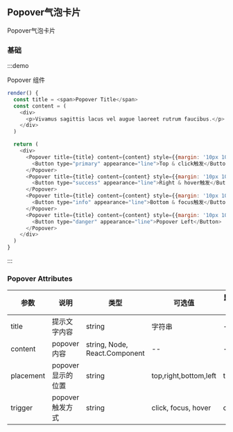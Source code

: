 ## Popover气泡卡片

Popover气泡卡片

### 基础

:::demo 

Popover 组件

```js
render() {
  const title = <span>Popover Title</span>
  const content = (
    <div>
      <p>Vivamus sagittis lacus vel augue laoreet rutrum faucibus.</p>
    </div>
  )

  return (
    <div>
      <Popover title={title} content={content} style={{margin: '10px 10px'}}>
        <Button type="primary" appearance="line">Top & click触发</Button>
      </Popover>
      <Popover title={title} content={content} style={{margin: '10px 10px'}} placement="right" trigger="hover">
        <Button type="success" appearance="line">Right & hover触发</Button>
      </Popover>
      <Popover title={title} content={content} style={{margin: '10px 10px'}} placement="bottom" trigger="focus">
        <Button type="info" appearance="line">Bottom & focus触发</Button>
      </Popover>
      <Popover title={title} content={content} style={{margin: '10px 10px'}} placement="left" trigger="click">
        <Button type="danger" appearance="line">Popover Left</Button>
      </Popover>
    </div>
  )
}
```
:::

### Popover Attributes

| 参数 | 说明 | 类型 | 可选值 | 默认值 |
| ------- | ------- | ------- | ------- | ------- |
| title | 提示文字内容 | string | 字符串 | -- |
| content | popover内容 | string, Node, React.Component | -- | -- |
| placement | popover显示的位置 | string | top,right,bottom,left | top |
| trigger | popover触发方式 | string | click, focus, hover | click |
